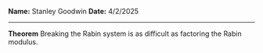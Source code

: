 **Name:** Stanley Goodwin
**Date:** 4/2/2025

---

**Theorem**
Breaking the Rabin system is as difficult as factoring the Rabin modulus.

